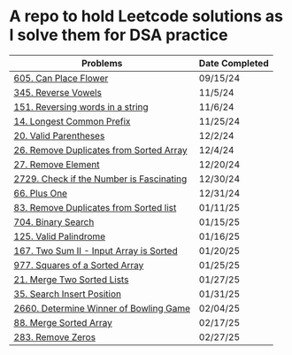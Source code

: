 # A repo to hold Leetcode solutions as I solve them for DSA practice

| Problems                                                                                                                             | Date Completed |
| ------------------------------------------------------------------------------------------------------------------------------------ | -------------- |
| [605. Can Place Flower](https://leetcode.com/problems/can-place-flowers/description/)                                                | 09/15/24       |
| [345. Reverse Vowels](https://leetcode.com/problems/reverse-vowels-of-a-string/description/?envType=study-plan-v2&envId=leetcode-75) | 11/5/24        |
| [151. Reversing words in a string](https://leetcode.com/problems/reverse-words-in-a-string/description/)                             | 11/6/24        |
| [14. Longest Common Prefix](https://leetcode.com/problems/longest-common-prefix/description/)                                        | 11/25/24       |
| [20. Valid Parentheses](https://leetcode.com/problems/valid-parentheses/description/)                                                | 12/2/24        |
| [26. Remove Duplicates from Sorted Array](https://leetcode.com/problems/remove-duplicates-from-sorted-array/description/)            | 12/4/24        |
| [27. Remove Element](https://leetcode.com/problems/remove-element/description/)                                                      | 12/20/24       |
| [2729. Check if the Number is Fascinating](https://leetcode.com/problems/check-if-the-number-is-fascinating/)                        | 12/30/24       |
| [66. Plus One](https://leetcode.com/problems/plus-one/description/)                                                                  | 12/31/24       |
| [83. Remove Duplicates from Sorted list](https://leetcode.com/problems/remove-duplicates-from-sorted-list/description/)              | 01/11/25       |
| [704. Binary Search](https://leetcode.com/problems/binary-search/description/)                                                       | 01/15/25       |
| [125. Valid Palindrome](https://leetcode.com/problems/valid-palindrome/description/)                                                 | 01/16/25       |
| [167. Two Sum II - Input Array is Sorted](https://leetcode.com/problems/two-sum-ii-input-array-is-sorted/description/)               | 01/20/25       |
| [977. Squares of a Sorted Array](https://leetcode.com/problems/squares-of-a-sorted-array/description/)                               | 01/25/25       |
| [21. Merge Two Sorted Lists](https://leetcode.com/problems/merge-two-sorted-lists/description/)                                      | 01/27/25       |
| [35. Search Insert Position](https://leetcode.com/problems/search-insert-position/description/)                                      | 01/31/25       |
| [2660. Determine Winner of Bowling Game](https://leetcode.com/problems/determine-the-winner-of-a-bowling-game/description/)          | 02/04/25       |
| [88. Merge Sorted Array](https://leetcode.com/problems/merge-sorted-array/description/)                                              | 02/17/25       |
| [283. Remove Zeros](https://leetcode.com/problems/move-zeroes/description/)                                                          | 02/27/25       |
